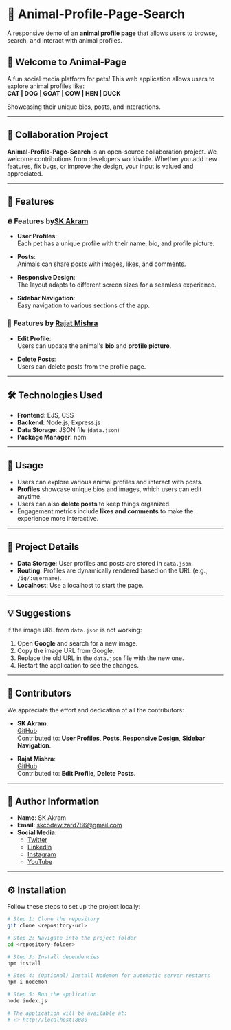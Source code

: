 # 🐾 Animal-Profile-Page-Search  

A responsive demo of an **animal profile page** that allows users to browse, search, and interact with animal profiles.

## 🎉 Welcome to Animal-Page  

A fun social media platform for pets! This web application allows users to explore animal profiles like:  
**CAT | DOG | GOAT | COW | HEN | DUCK**  

Showcasing their unique bios, posts, and interactions.

---

## 🤝 Collaboration Project

**Animal-Profile-Page-Search** is an open-source collaboration project. We welcome contributions from developers worldwide. Whether you add new features, fix bugs, or improve the design, your input is valued and appreciated.

---

## 🌟 Features  

### 🔥 Features by[SK Akram](https://github.com/akramcodez)  
- **User Profiles**:  
  Each pet has a unique profile with their name, bio, and profile picture.  

- **Posts**:  
  Animals can share posts with images, likes, and comments.  

- **Responsive Design**:  
  The layout adapts to different screen sizes for a seamless experience.  

- **Sidebar Navigation**:  
  Easy navigation to various sections of the app.

### 🚀 Features by [Rajat Mishra](https://github.com/mishraRj)  
- **Edit Profile**:  
  Users can update the animal's **bio** and **profile picture**.  

- **Delete Posts**:  
  Users can delete posts from the profile page.  

---

## 🛠️ Technologies Used  

- **Frontend**: EJS, CSS
- **Backend**: Node.js, Express.js  
- **Data Storage**: JSON file (`data.json`)  
- **Package Manager**: npm  

---

## 🚀 Usage  

- Users can explore various animal profiles and interact with posts.  
- **Profiles** showcase unique bios and images, which users can edit anytime.  
- Users can also **delete posts** to keep things organized.  
- Engagement metrics include **likes and comments** to make the experience more interactive.

---

## 📂 Project Details  

- **Data Storage**: User profiles and posts are stored in `data.json`.  
- **Routing**: Profiles are dynamically rendered based on the URL (e.g., `/ig/:username`).  
- **Localhost**: Use a localhost to start the page.  

---

## 💡 Suggestions  

If the image URL from `data.json` is not working:  
1. Open **Google** and search for a new image.  
2. Copy the image URL from Google.  
3. Replace the old URL in the `data.json` file with the new one.  
4. Restart the application to see the changes.

---

## 👥 Contributors  

We appreciate the effort and dedication of all the contributors:

- **SK Akram**:  
  [GitHub](https://github.com/akramcodez)  
  Contributed to: **User Profiles**, **Posts**, **Responsive Design**, **Sidebar Navigation**.

- **Rajat Mishra**:  
  [GitHub](https://github.com/mishraRj)  
  Contributed to: **Edit Profile**, **Delete Posts**.

---

## 👤 Author Information  

- **Name**: SK Akram  
- **Email**: skcodewizard786@gmail.com  
- **Social Media**:  
  - [Twitter](https://twitter.com/akramcodez)  
  - [LinkedIn](https://www.linkedin.com/in/sk-akram-aaa903318/)  
  - [Instagram](https://instagram.com/akramcodez)  
  - [YouTube](https://youtube.com/@akramcodez)  

---

## ⚙️ Installation  

Follow these steps to set up the project locally:  

```bash
# Step 1: Clone the repository
git clone <repository-url>

# Step 2: Navigate into the project folder
cd <repository-folder>

# Step 3: Install dependencies
npm install

# Step 4: (Optional) Install Nodemon for automatic server restarts
npm i nodemon

# Step 5: Run the application
node index.js

# The application will be available at:
# 👉 http://localhost:8080

